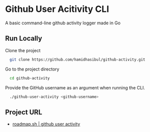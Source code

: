 # Github User Acitivity CLI

A basic command-line github activity logger made in Go

## Run Locally

Clone the project

```bash
  git clone https://github.com/hamidhasibul/github-activity.git
```

Go to the project directory

```bash
  cd github-activity
```

Provide the GitHub username as an argument when running the CLI.

```bash
  ./github-user-activity <github-username>
```

## Project URL

- [roadmap.sh | github user activity](https://roadmap.sh/projects/github-user-activity)
